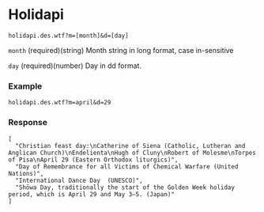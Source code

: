 # Holidapi

`holidapi.des.wtf?m=[month]&d=[day]`

`month` (required)(string) Month string in long format, case in-sensitive


`day` (required)(number) Day in dd format.

### Example
`holidapi.des.wtf?m=april&d=29`

### Response
```
[
  "Christian feast day:\nCatherine of Siena (Catholic, Lutheran and Anglican Church)\nEndelienta\nHugh of Cluny\nRobert of Molesme\nTorpes of Pisa\nApril 29 (Eastern Orthodox liturgics)",
  "Day of Remembrance for all Victims of Chemical Warfare (United Nations)",
  "International Dance Day  (UNESCO)",
  "Shōwa Day, traditionally the start of the Golden Week holiday period, which is April 29 and May 3–5. (Japan)"
]
```
